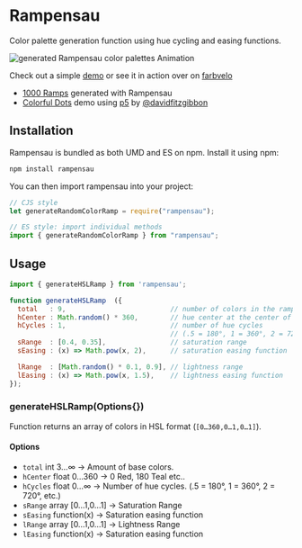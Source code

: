 # Rampensau

Color palette generation function using hue cycling and easing functions.

![generated Rampensau color palettes Animation](./rampensau.gif)

Check out a simple [demo](https://codepen.io/meodai/pen/yLvgxQK?editors=0010) or see it in action over on [farbvelo](https://farbvelo.elastiq.ch/)

- [1000 Ramps](https://codepen.io/meodai/pen/ExQWwar?editors=0110) generated with Rampensau 
- [Colorful Dots](https://codepen.io/loficodes/full/GRQWOEG) demo using [p5](https://p5js.org/) by [@davidfitzgibbon]([davidfitzgibbon](https://github.com/davidfitzgibbon))

## Installation

Rampensau is bundled as both UMD and ES on npm. Install it using npm:

```js
npm install rampensau
```

You can then import rampensau into your project:

```js
// CJS style
let generateRandomColorRamp = require("rampensau");

// ES style: import individual methods
import { generateRandomColorRamp } from "rampensau";
```

## Usage

```js
import { generateHSLRamp } from 'rampensau';

function generateHSLRamp  ({
  total   : 9,                          // number of colors in the ramp
  hCenter : Math.random() * 360,        // hue center at the center of the ramp
  hCycles : 1,                          // number of hue cycles 
                                        // (.5 = 180°, 1 = 360°, 2 = 720°, etc.)
  sRange  : [0.4, 0.35],                // saturation range
  sEasing : (x) => Math.pow(x, 2),      // saturation easing function

  lRange  : [Math.random() * 0.1, 0.9], // lightness range
  lEasing : (x) => Math.pow(x, 1.5),    // lightness easing function
});
```

### generateHSLRamp(Options{})

Function returns an array of colors in HSL format (`[0…360,0…1,0…1]`).

#### Options

- `total` int 3…∞ → Amount of base colors.
- `hCenter` float 0…360 → 0 Red, 180 Teal etc..
- `hCycles` float 0…∞ → Number of hue cycles. (.5 = 180°, 1 = 360°, 2 = 720°, etc.)
- `sRange` array [0…1,0…1] → Saturation Range
- `sEasing` function(x) → Saturation easing function
- `lRange` array [0…1,0…1] → Lightness Range
- `lEasing` function(x) → Saturation easing function
